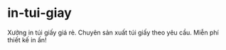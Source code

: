 # in-tui-giay
Xưởng in túi giấy giá rẻ. Chuyên sản xuất túi giấy theo yêu cầu. Miễn phí thiết kế in ấn! 
